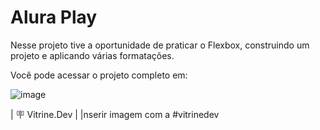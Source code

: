# Alura Play

Nesse projeto tive a oportunidade de praticar o Flexbox, construindo um projeto e aplicando várias formatações. 

Você pode acessar o projeto completo em: 

![image](https://user-images.githubusercontent.com/95857175/206423091-828ad017-ff18-4eb2-99ec-a92536039fd9.png)


| :placard: Vitrine.Dev |     |nserir imagem com a #vitrinedev
